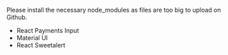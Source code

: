 Please install the necessary node_modules as files are too big to upload on Github.
  - React Payments Input
  - Material UI
  - React Sweetalert
